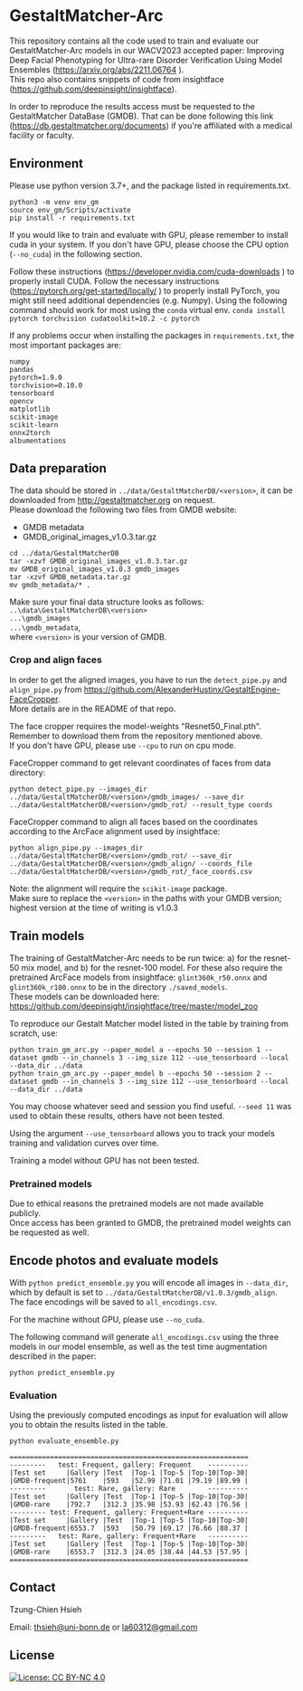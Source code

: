 # GestaltMatcher-Arc
This repository contains all the code used to train and evaluate our GestaltMatcher-Arc models in our WACV2023 
accepted paper: Improving Deep Facial Phenotyping for Ultra-rare Disorder Verification Using Model Ensembles 
(https://arxiv.org/abs/2211.06764 ).\
This repo also contains snippets of code from insightface (https://github.com/deepinsight/insightface).

In order to reproduce the results access must be requested to the GestaltMatcher DataBase (GMDB).
That can be done following this link (https://db.gestaltmatcher.org/documents) if you're affiliated with a 
medical facility or faculty.

## Environment
Please use python version 3.7+, and the package listed in requirements.txt.

```
python3 -m venv env_gm
source env_gm/Scripts/activate
pip install -r requirements.txt
```

If you would like to train and evaluate with GPU, please remember to install cuda in your system.
If you don't have GPU, please choose the CPU option (`--no_cuda`) in the following section.

Follow these instructions (https://developer.nvidia.com/cuda-downloads ) to properly install CUDA.
Follow the necessary instructions (https://pytorch.org/get-started/locally/ ) to properly install PyTorch, you might still need additional dependencies (e.g. Numpy).
Using the following command should work for most using the `conda` virtual env.
```conda install pytorch torchvision cudatoolkit=10.2 -c pytorch```

If any problems occur when installing the packages in `requirements.txt`, the most important packages are:
```
numpy
pandas
pytorch=1.9.0
torchvision=0.10.0
tensorboard
opencv
matplotlib
scikit-image
scikit-learn
onnx2torch
albumentations
```

## Data preparation
The data should be stored in `../data/GestaltMatcherDB/<version>`, it can be downloaded from http://gestaltmatcher.org 
on request. \
Please download the following two files from GMDB website:
* GMDB metadata
* GMDB_original_images_v1.0.3.tar.gz

```
cd ../data/GestaltMatcherDB
tar -xzvf GMDB_original_images_v1.0.3.tar.gz
mv GMDB_original_images_v1.0.3 gmdb_images
tar -xzvf GMDB_metadata.tar.gz
mv gmdb_metadata/* .
```

Make sure your final data structure looks as follows: \
`..\data\GestaltMatcherDB\<version>`\
`...\gmdb_images`\
`...\gmdb_metadata`,\
where `<version>` is your version of GMDB. 

### Crop and align faces
In order to get the aligned images, you have to run the `detect_pipe.py` and `align_pipe.py` from 
https://github.com/AlexanderHustinx/GestaltEngine-FaceCropper. \
More details are in the README of that repo. 

The face cropper requires the model-weights "Resnet50_Final.pth". Remember to download them from the repository 
mentioned above.\
If you don't have GPU, please use `--cpu` to run on cpu mode.

FaceCropper command to get relevant coordinates of faces from data directory:
```
python detect_pipe.py --images_dir ../data/GestaltMatcherDB/<version>/gmdb_images/ --save_dir ../data/GestaltMatcherDB/<version>/gmdb_rot/ --result_type coords
```

FaceCropper command to align all faces based on the coordinates according to the ArcFace alignment used by insightface:
```
python align_pipe.py --images_dir ../data/GestaltMatcherDB/<version>/gmdb_rot/ --save_dir ../data/GestaltMatcherDB/<version>/gmdb_align/ --coords_file ../data/GestaltMatcherDB/<version>/gmdb_rot/_face_coords.csv
```
Note: the alignment will require the `scikit-image` package.\
Make sure to replace the `<version>` in the paths with your GMDB version; highest version at the time of writing is v1.0.3

## Train models
The training of GestaltMatcher-Arc needs to be run twice: a) for the resnet-50 mix model, and b) for the resnet-100 model.
For these also require the pretrained ArcFace models from insightface: `glint360k_r50.onnx` and `glint360k_r100.onnx` to 
be in the directory `./saved_models`. \
These models can be downloaded here: https://github.com/deepinsight/insightface/tree/master/model_zoo 

To reproduce our Gestalt Matcher model listed in the table by training from scratch, use:
```
python train_gm_arc.py --paper_model a --epochs 50 --session 1 --dataset gmdb --in_channels 3 --img_size 112 --use_tensorboard --local --data_dir ../data 
python train_gm_arc.py --paper_model b --epochs 50 --session 2 --dataset gmdb --in_channels 3 --img_size 112 --use_tensorboard --local --data_dir ../data 
```

You may choose whatever seed and session you find useful.
`--seed 11` was used to obtain these results, others have not been tested.

Using the argument `--use_tensorboard` allows you to track your models training and validation curves over time.

Training a model without GPU has not been tested.

### Pretrained models
Due to ethical reasons the pretrained models are not made available publicly. \
Once access has been granted to GMDB, the pretrained model weights can be requested as well.

## Encode photos and evaluate models
With `python predict_ensemble.py` you will encode all images in `--data_dir`, which by default is set to 
`../data/GestaltMatcherDB/v1.0.3/gmdb_align`.\
The face encodings will be saved to `all_encodings.csv`.

For the machine without GPU, please use `--no_cuda`.

The following command will generate `all_encodings.csv` using the three models in our model ensemble, as well as the 
test time augmentation described in the paper:

```
python predict_ensemble.py
```

### Evaluation
Using the previously computed encodings as input for evaluation will allow you to obtain the results listed in the table.

```
python evaluate_ensemble.py

===========================================================
---------   test: Frequent, gallery: Frequent    ----------
|Test set     |Gallery |Test  |Top-1 |Top-5 |Top-10|Top-30|
|GMDB-frequent|5761    |593   |52.99 |71.01 |79.19 |89.99 |
---------       test: Rare, gallery: Rare        ----------
|Test set     |Gallery |Test  |Top-1 |Top-5 |Top-10|Top-30|
|GMDB-rare    |792.7   |312.3 |35.98 |53.93 |62.43 |76.56 |
--------- test: Frequent, gallery: Frequent+Rare ----------
|Test set     |Gallery |Test  |Top-1 |Top-5 |Top-10|Top-30|
|GMDB-frequent|6553.7  |593   |50.79 |69.17 |76.66 |88.37 |
---------   test: Rare, gallery: Frequent+Rare   ----------
|Test set     |Gallery |Test  |Top-1 |Top-5 |Top-10|Top-30|
|GMDB-rare    |6553.7  |312.3 |24.05 |38.44 |44.53 |57.95 |
===========================================================

```


## Contact
Tzung-Chien Hsieh

Email: thsieh@uni-bonn.de or la60312@gmail.com

## License
[![License: CC BY-NC 4.0](https://img.shields.io/badge/License-CC%20BY--NC%204.0-lightgrey.svg)](http://creativecommons.org/licenses/by-nc/4.0/)
